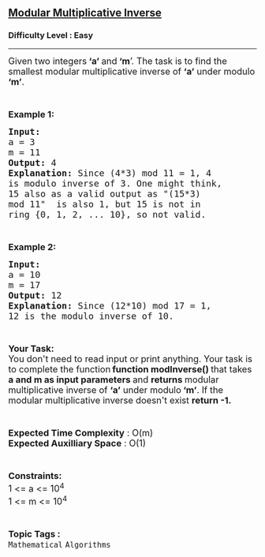 <h2><a href="https://practice.geeksforgeeks.org/problems/modular-multiplicative-inverse-1587115620/1?page=1&status[]=unsolved&category[]=Mathematical&sortBy=submissions">Modular Multiplicative Inverse</a></h2><h3>Difficulty Level : Easy</h3><hr><div class="problems_problem_content__Xm_eO"><p><span style="font-size:18px">Given two integers<strong> ‘a’ </strong>and<strong> ‘m</strong>’. The task is to find the smallest modular multiplicative inverse of <strong>‘a’</strong> under modulo<strong> ‘m’</strong>.</span></p>

<p>&nbsp;</p>

<p><span style="font-size:18px"><strong>Example 1:</strong></span></p>

<pre><span style="font-size:18px"><strong>Input:
</strong>a = 3
m = 11
<strong>Output: </strong>4
<strong>Explanation: </strong>Since (4*3) mod 11 = 1, 4 
is modulo inverse of 3. One might think,
15 also as a valid output as "(15*3)
mod 11"  is also 1, but 15 is not in 
ring {0, 1, 2, ... 10}, so not valid.</span></pre>

<p>&nbsp;</p>

<p><span style="font-size:18px"><strong>Example 2:</strong></span></p>

<pre><span style="font-size:18px"><strong>Input:
</strong>a = 10
m = 17
<strong>Output: </strong>12
<strong>Explanation: </strong>Since (12*10) mod 17 = 1,
12 is the modulo inverse of 10.</span></pre>

<p>&nbsp;</p>

<p><span style="font-size:18px"><strong>Your Task:</strong><br>
You don't need to read input or print anything. Your task is to complete the function</span><strong> </strong><span style="font-size:18px"> <strong>function modInverse()&nbsp;</strong>that takes <strong>a and m as input parameters </strong>and <strong>returns </strong>modular multiplicative inverse of <strong>‘a’</strong> under modulo<strong> ‘m’</strong>. If the modular multiplicative inverse doesn't exist&nbsp;<strong>return -1.</strong></span></p>

<p>&nbsp;</p>

<p><span style="font-size:18px"><strong>Expected Time Complexity</strong> : O(m)<br>
<strong>Expected Auxilliary Space</strong> : O(1)</span></p>

<p>&nbsp;</p>

<p><span style="font-size:18px"><strong>Constraints:</strong><br>
1 &lt;= a&nbsp;&lt;= 10<sup>4</sup><br>
1 &lt;= m &lt;= 10<sup>4</sup></span></p>
</div><br><p><span style=font-size:18px><strong>Topic Tags : </strong><br><code>Mathematical</code>&nbsp;<code>Algorithms</code>&nbsp;